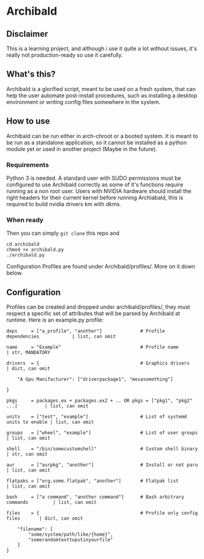 # Archibald
## Disclaimer
This is a learning project, and although i use it quite a lot without issues, it's really not production-ready so use it carefully.

## What's this?
Archibald is a glorified script, meant to be used on a fresh system, that can help the user automate post-install procedures, such as installing a desktop environment or writing config files somewhere in the system.

## How to use
Archibald can be run either in arch-chroot or a booted system. It is meant to be run as a standalone application, so it cannot be installed as a python module yet or used in another project (Maybe in the future).
### Requirements
Python 3 is needed.
A standard user with SUDO permissions must be configured to use Archibald correctly as some of it's functions require running as a non root user.
Users with NVIDIA hardware should install the right headers for their current kernel before running Archiabald, this is required to build nvidia drivers km with dkms.
### When ready
Then you can simply ```git clone``` this repo and
```
cd archibald
chmod +x archibald.py
./archibald.py
```
Configuration Profiles are found under Archibald/profiles/. More on it down below.

## Configuration
Profiles can be created and dropped under archibald/profiles/, they must respect a specific set of attributes that will be parsed by Archibald at runtime. Here is an example.py profile:
```
deps     = ["a_profile", "another"]              # Profile dependencies            | list, can omit

name     = "Example"                             # Profile name                    | str, MANDATORY
        
drivers  = {                                     # Graphics drivers                | dict, can omit

    "A Gpu Manifacturer": ["driverpackage1", "mesasomething"]

}
    
pkgs     = packages.ex + packages.ex2 + .. OR pkgs = ["pkg1", "pkg2" ...]          | list, can omit
    
units    = ["test", "example"]                   # List of systemd units to enable | list, can omit
    
groups   = ["wheel", "example"]                  # List of user groups             | list, can omit
    
shell    = "/bin/somecustomshell"                # Custom shell binary             | str, can omit
    
aur      = ["aurpkg", "another"]                 # Install or not paru             | list, can omit

flatpaks = ["org.some.flatpak", "another"]       # Flatpak list                    | list, can omit

bash     = ["a command", "another command"]      # Bash arbitrary commands         | list, can omit

files    = {                                     # Profile only config files       | dict, can omit
        
    "filename": [
        "some/system/path/like/{home}",
        "somerandomtexttoputinyourfile"
    ]
}
```
